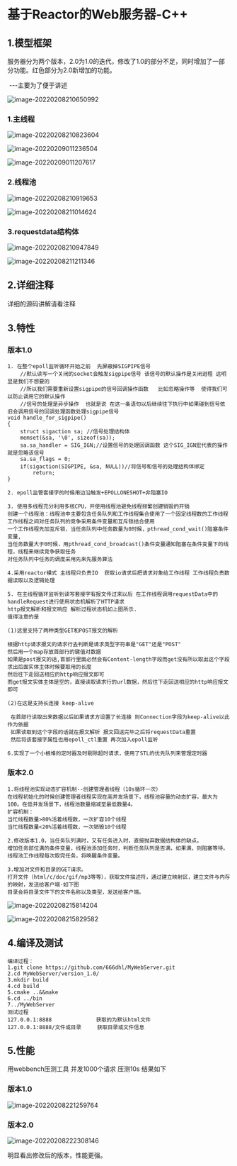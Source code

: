 # 基于Reactor的Web服务器-C++
## 1.模型框架

服务器分为两个版本，2.0为1.0的迭代，修改了1.0的部分不足，同时增加了一部分功能。红色部分为2.0新增加的功能。

​																																																---主要为了便于讲述

![image-20220208210650992](https://github.com/666dhl/MyWebServer/blob/main/images/www.yalijuda.com_4d78890f8f3229c3bc3c83b263b84f2_DUCG_NPBkY.png)

### 1.主线程

![image-20220208210823604](https://github.com/666dhl/MyWebServer/blob/main/images/www.yalijuda.com_6422267dcf559e49349d74b8d7df38a_5nSTo7JQ1R.png)

![image-20220209011236504](https://github.com/666dhl/MyWebServer/blob/main/images/www.yalijuda.com_ca491cf34b62d9c2592ec6b9562ba68_pjXRm931U2.png)

![image-20220209011207617](https://github.com/666dhl/MyWebServer/blob/main/images/www.yalijuda.com_0bc1e860b7fd799ca06b6de12e27925_ase6LqbAJD.png)

### 2.线程池

![image-20220208210919653](https://github.com/666dhl/MyWebServer/blob/main/images/www.yalijuda.com_16ffd2d834ee4f0f3089c12a2d11ef8_39NtSCv4VA.png)

![image-20220208211014624](https://github.com/666dhl/MyWebServer/blob/main/images/www.yalijuda.com_99d82fee92a209aae5fa81b8092c9c6_Kk0cF5nuzM.png)

### 3.requestdata结构体

![image-20220208210947849](https://github.com/666dhl/MyWebServer/blob/main/images/www.yalijuda.com_cc32028a46237348beef01bd8d5c3ff_0rRJYeoxBZ.png)

![image-20220208211211346](https://github.com/666dhl/MyWebServer/blob/main/images/www.yalijuda.com_aa57ac4b89d59912ceb77242d1f5f1f_t5yNcJ0W7D.png)

## 2.详细注释
详细的源码讲解请看注释

## 3.特性

### 版本1.0

```
1. 在整个epoll监听循环开始之前  先屏蔽掉SIGPIPE信号
	//默认读写一个关闭的socket会触发sigpipe信号 该信号的默认操作是关闭进程 这明显是我们不想要的
    //所以我们需要重新设置sigpipe的信号回调操作函数   比如忽略操作等  使得我们可以防止调用它的默认操作 
    //信号的处理是异步操作  也就是说 在这一条语句以后继续往下执行中如果碰到信号依旧会调用信号的回调处理函数处理sigpipe信号
void handle_for_sigpipe()
{
    struct sigaction sa; //信号处理结构体
    memset(&sa, '\0', sizeof(sa));
    sa.sa_handler = SIG_IGN;//设置信号的处理回调函数 这个SIG_IGN宏代表的操作就是忽略该信号 
    sa.sa_flags = 0;
    if(sigaction(SIGPIPE, &sa, NULL))//将信号和信号的处理结构体绑定
        return;
}

```

```
2. epoll监管套接字的时候用边沿触发+EPOLLONESHOT+非阻塞IO   

```

```
3. 使用多线程充分利用多核CPU，并使用线程池避免线程频繁创建销毁的开销
创建一个线程池：线程池中主要包含任务队列和工作线程集合使用了一个固定线程数的工作线程
工作线程之间对任务队列的竞争采用条件变量和互斥锁结合使用
一个工作线程先加互斥锁，当任务队列中任务数量为0时候，pthread_cond_wait()阻塞条件变量,
当任务数量大于0时候，用pthread_cond_broadcast()条件变量通知阻塞在条件变量下的线程，线程来继续竞争获取任务
对任务队列中任务的调度采用先来先服务算法
```
```
4.采用reactor模式 主线程只负责IO  获取io请求后把请求对象给工作线程 工作线程负责数据读取以及逻辑处理
```

```
5. 在主线程循环监听到读写套接字有报文传过来以后 在工作线程调用requestData中的handleRequest进行使用状态机解析了HTTP请求
http报文解析和报文响应 解析过程状态机如上图所示. 
值得注意的是

(1)这里支持了两种类型GET和POST报文的解析 

根据http请求报文的请求行去判断是请求类型字符串是"GET"还是"POST"
然后用一个map存放首部行的键值对数据
如果是post报文的话,首部行里面必然会有Content-length字段而get没有所以取出这个字段 求出后面实体主体时候要取用的长度 
然后往下走回送相应的http响应报文即可
而get报文实体主体是空的，直接读取请求行的url数据，然后往下走回送相应的http响应报文即可

(2)在这是支持长连接 keep-alive

 在首部行读取出来数据以后如果请求方设置了长连接 则Connection字段为keep-alive以此作为依据
 如果读取到这个字段的话就在报文解析 报文回送完毕之后将requestData重置 
 然后将该套接字属性也用epoll_ctl重置 再次加入epoll监听

```
```
6.实现了一个小根堆的定时器及时剔除超时请求，使用了STL的优先队列来管理定时器
```
### 版本2.0

```
1.将线程池实现动态扩容机制--创建管理者线程（10s循环一次）
在线程初始化的时候创建管理者线程实现在高并发场景下，线程池容量的动态扩容，最大为100。在低并发场景下，线程池数量缩减至最低数量4。
扩容机制：
当忙线程数量>80%活着线程数，一次扩容10个线程
当忙线程数量<20%活着线程数，一次销毁10个线程
```

```
2.修改版本1.0，当任务队列满时，又有任务进入时，直接抛弃数据结构体的缺点。
增加任务部位满的条件变量，线程池添加任务时，判断任务队列是否满，如果满，则阻塞等待。
线程池工作线程每次取完任务，将唤醒条件变量。
```

```
3.增加对文件和目录的GET请求。
打开文件（html/c/doc/gif/mp3等等），获取文件描述符，通过建立映射区，建立文件与内存的映射，发送给客户端-如下图
目录会将目录文件下的文件名称以及类型，发送给客户端。
```

![image-20220208215814204](https://github.com/666dhl/MyWebServer/blob/main/images/www.yalijuda.com_439b896611197f357810174487339df_N1ML_2Un0m.png)

![image-20220208215829582](https://github.com/666dhl/MyWebServer/blob/main/images/www.yalijuda.com_ac199901b782985c3d994ecb0cee98b_zmt05TwCiJ.png)

## 4.编译及测试

```
编译过程：
1.git clone https://github.com/666dhl/MyWebServer.git
2.cd MyWebServer/version_1.0/
3.mkdir build
4.cd build
5.cmake ..&&make
6.cd ../bin
7../MyWebServer 
测试过程
127.0.0.1:8888              获取的为默认html文件
127.0.0.1:8888/文件或目录     获取目录或文件信息
```

## 5.性能

用webbench压测工具 
并发1000个请求 压测10s 结果如下

### 版本1.0

![image-20220208221259764](https://github.com/666dhl/MyWebServer/blob/main/images/www.yalijuda.com_899485d6ac3cb3c77053eb82e30d848_OFR3bzkoj9.png)

### 版本2.0

![image-20220208222308146](https://github.com/666dhl/MyWebServer/blob/main/images/www.yalijuda.com_7f4ff9c93e5ace08f998866b57c28da_HD6IkhlSE7.png)

明显看出修改后的版本，性能更强。
